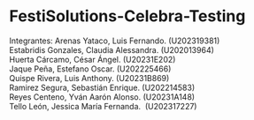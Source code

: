 # FestiSolutions-Celebra-Testing
Integrantes:
Arenas Yataco, Luis Fernando.			(U202319381)  
Estabridis Gonzales, Claudia Alessandra. 		(U202013964)  
Huerta Cárcamo, César Ángel.			(U20231E202)  
Jaque Peña, Estefano Oscar.				(U202225466)  
Quispe Rivera, Luis Anthony.			(U20231B869)  
Ramirez Segura, Sebastián Enrique. 		(U202214583)  
Reyes Centeno, Yván Aarón Alonso. 		(U20231A148)  
Tello León, Jessica María Fernanda. 		(U202317227)  
